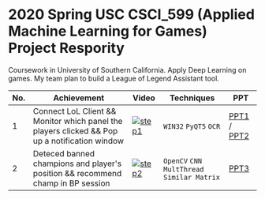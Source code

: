 # 2020 Spring USC CSCI_599 (Applied Machine Learning for Games) Project Respority

Coursework in University of Southern California. Apply Deep Learning on games.
My team plan to build a League of Legend Assistant tool.

|No.| Achievement | Video | Techniques | PPT |
|---|-------------|--------|-----------|-----|
|1| Connect LoL Client &&  Monitor which panel the players clicked && Pop up a notification window |[![step1](http://img.youtube.com/vi/TmdfXxvrrv0/0.jpg)](http://www.youtube.com/watch?v=TmdfXxvrrv0 "step1")|`WIN32` `PyQT5` `OCR`|[PPT1](https://github.com/AaronYang2333/CSCI_599/blob/master/ppt/Init.pptx) / [PPT2](https://github.com/AaronYang2333/CSCI_599/blob/master/ppt/Report_1.pptx)|
|2| Deteced banned champions and player's position && recommend champ in BP session  |[![step2](http://img.youtube.com/vi/KZCnNVcFSGA/0.jpg)](http://www.youtube.com/watch?v=KZCnNVcFSGA "step2")|`OpenCV` `CNN` `MultThread` `Similar Matrix`|[PPT3](https://github.com/AaronYang2333/CSCI_599/blob/master/ppt/Report_2.pptx)|
